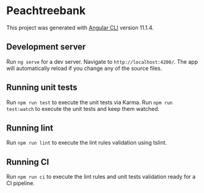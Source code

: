 # Peachtreebank

This project was generated with [Angular CLI](https://github.com/angular/angular-cli) version 11.1.4.

## Development server

Run `ng serve` for a dev server. Navigate to `http://localhost:4200/`. The app will automatically reload if you change any of the source files.

## Running unit tests

Run `npm run test` to execute the unit tests via Karma.
Run `npm run test:watch` to execute the unit tests and keep them watched.

## Running lint

Run `npm run lint` to execute the lint rules validation using tslint.

## Running CI

Run `npm run ci` to execute the lint rules and unit tests validation ready for a CI pipeline.
